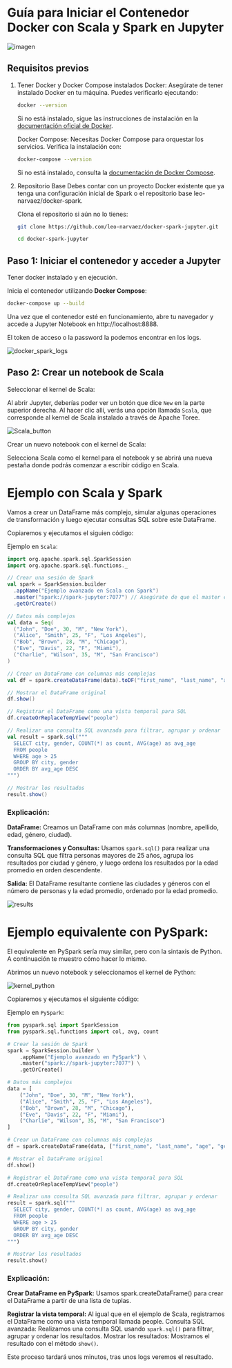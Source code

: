 # Guía para Iniciar el Contenedor Docker con Scala y Spark en Jupyter

![imagen](https://github.com/user-attachments/assets/19f80df9-e7a1-4e84-80bb-35ce124d1f30)

## Requisitos previos
1. Tener Docker y Docker Compose instalados
Docker: Asegúrate de tener instalado Docker en tu máquina. Puedes verificarlo ejecutando:

    ```bash
    docker --version
    ```
    Si no está instalado, sigue las instrucciones de instalación en la  [documentación oficial de Docker](https://docs.docker.com/engine/install/).

    Docker Compose: Necesitas Docker Compose para orquestar los servicios. Verifica la instalación con:

    ```bash
    docker-compose --version
    ```
    Si no está instalado, consulta la [documentación de Docker Compose](https://docs.docker.com/compose/install/).

2. Repositorio Base
Debes contar con un proyecto Docker existente que ya tenga una configuración inicial de Spark o el repositorio base leo-narvaez/docker-spark.

    Clona el repositorio si aún no lo tienes:
    ```bash
    git clone https://github.com/leo-narvaez/docker-spark-jupyter.git
    ```
    ```bash
    cd docker-spark-jupyter
    ```

## Paso 1: Iniciar el contenedor y acceder a Jupyter
Tener docker instalado y en ejecución.

Inicia el contenedor utilizando **Docker Compose**:

```bash
docker-compose up --build
```

Una vez que el contenedor esté en funcionamiento, abre tu navegador y accede a Jupyter Notebook en http://localhost:8888.

El token de acceso o la password la podemos encontrar en los logs.

![docker_spark_logs](https://github.com/user-attachments/assets/c307bbe6-60d9-43dd-b32d-75424bbb3a94)

## Paso 2: Crear un notebook de Scala

Seleccionar el kernel de Scala:

Al abrir Jupyter, deberías poder ver un botón que dice `New` en la parte superior derecha. Al hacer clic allí, verás una opción llamada `Scala`, que corresponde al kernel de Scala instalado a través de Apache Toree.

![Scala_button](https://github.com/user-attachments/assets/eced4b8d-7830-4324-8463-32c1bf1f86d9)

Crear un nuevo notebook con el kernel de Scala:

Selecciona Scala como el kernel para el notebook y se abrirá una nueva pestaña donde podrás comenzar a escribir código en Scala.

# Ejemplo con Scala y Spark
Vamos a crear un DataFrame más complejo, simular algunas operaciones de transformación y luego ejecutar consultas SQL sobre este DataFrame.

Copiaremos y ejecutamos el siguien código:

Ejemplo en `Scala`:
```scala
import org.apache.spark.sql.SparkSession
import org.apache.spark.sql.functions._

// Crear una sesión de Spark
val spark = SparkSession.builder
  .appName("Ejemplo avanzado en Scala con Spark")
  .master("spark://spark-jupyter:7077") // Asegúrate de que el master es el correcto
  .getOrCreate()

// Datos más complejos
val data = Seq(
  ("John", "Doe", 30, "M", "New York"),
  ("Alice", "Smith", 25, "F", "Los Angeles"),
  ("Bob", "Brown", 28, "M", "Chicago"),
  ("Eve", "Davis", 22, "F", "Miami"),
  ("Charlie", "Wilson", 35, "M", "San Francisco")
)

// Crear un DataFrame con columnas más complejas
val df = spark.createDataFrame(data).toDF("first_name", "last_name", "age", "gender", "city")

// Mostrar el DataFrame original
df.show()

// Registrar el DataFrame como una vista temporal para SQL
df.createOrReplaceTempView("people")

// Realizar una consulta SQL avanzada para filtrar, agrupar y ordenar
val result = spark.sql("""
  SELECT city, gender, COUNT(*) as count, AVG(age) as avg_age
  FROM people
  WHERE age > 25
  GROUP BY city, gender
  ORDER BY avg_age DESC
""")

// Mostrar los resultados
result.show()
```

### Explicación:
**DataFrame:** Creamos un DataFrame con más columnas (nombre, apellido, edad, género, ciudad).

**Transformaciones y Consultas:** Usamos `spark.sql()` para realizar una consulta SQL que filtra personas mayores de 25 años, agrupa los resultados por ciudad y género, y luego ordena los resultados por la edad promedio en orden descendente.

**Salida:** El DataFrame resultante contiene las ciudades y géneros con el número de personas y la edad promedio, ordenado por la edad promedio.

![results](https://github.com/user-attachments/assets/ee3c4ae1-5fa3-4228-a2d9-2d8e0a1d6329)

# Ejemplo equivalente con PySpark:
El equivalente en PySpark sería muy similar, pero con la sintaxis de Python.
A continuación te muestro cómo hacer lo mismo.

Abrimos un nuevo notebook y seleccionamos el kernel de Python:

![kernel_python](https://github.com/user-attachments/assets/bdedd014-3aec-48cf-bdfe-7840ee1ae29a)

Copiaremos y ejecutamos el siguiente código:

Ejemplo en `PySpark`:
```python
from pyspark.sql import SparkSession
from pyspark.sql.functions import col, avg, count

# Crear la sesión de Spark
spark = SparkSession.builder \
    .appName("Ejemplo avanzado en PySpark") \
    .master("spark://spark-jupyter:7077") \
    .getOrCreate()

# Datos más complejos
data = [
    ("John", "Doe", 30, "M", "New York"),
    ("Alice", "Smith", 25, "F", "Los Angeles"),
    ("Bob", "Brown", 28, "M", "Chicago"),
    ("Eve", "Davis", 22, "F", "Miami"),
    ("Charlie", "Wilson", 35, "M", "San Francisco")
]

# Crear un DataFrame con columnas más complejas
df = spark.createDataFrame(data, ["first_name", "last_name", "age", "gender", "city"])

# Mostrar el DataFrame original
df.show()

# Registrar el DataFrame como una vista temporal para SQL
df.createOrReplaceTempView("people")

# Realizar una consulta SQL avanzada para filtrar, agrupar y ordenar
result = spark.sql("""
  SELECT city, gender, COUNT(*) as count, AVG(age) as avg_age
  FROM people
  WHERE age > 25
  GROUP BY city, gender
  ORDER BY avg_age DESC
""")

# Mostrar los resultados
result.show()
```
### Explicación:
**Crear DataFrame en PySpark:** Usamos spark.createDataFrame() para crear el DataFrame a partir de una lista de tuplas.

**Registrar la vista temporal:** Al igual que en el ejemplo de Scala, registramos el DataFrame como una vista temporal llamada people.
Consulta SQL avanzada: Realizamos una consulta SQL usando `spark.sql()` para filtrar, agrupar y ordenar los resultados.
Mostrar los resultados: Mostramos el resultado con el método `show()`.

Este proceso tardará unos minutos, tras unos logs veremos el resultado.
